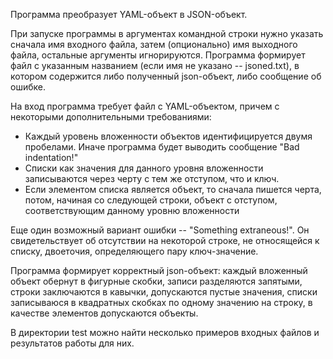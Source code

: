 Программа преобразует YAML-объект в JSON-объект.

При запуске программы в аргументах командной строки нужно указать сначала имя входного файла, затем (опционально) имя выходного файла, 
остальные аргументы игнорируются.
Программа формирует файл с указанным названием (если имя не указано -- jsoned.txt), в котором содержится либо полученный json-объект, либо сообщение об ошибке.

На вход программа требует файл с YAML-объектом, причем с некоторыми дополнительными требованиями:
  * Каждый уровень вложенности объектов идентифицируется двумя пробелами. Иначе программа будет выводить сообщение "Bad indentation!"
  * Списки как значения для данного уровня вложенности записываются через черту с тем же отступом, что и ключ. 
  * Если элементом списка является объект, то сначала пишется черта, потом, начиная со следующей строки, объект с отступом, соответствующим данному уровню вложенности
  
Еще один возможный вариант ошибки -- "Something extraneous!". Он свидетельствует об отсутствии на некоторой строке, не относящейся к списку, 
двоеточия, определяющего пару ключ-значение.

Программа формирует корректный json-объект: каждый вложенный объект обернут в фигурные скобки, записи разделяются запятыми, строки заключаются в кавычки, допускаются пустые значения, списки записываюся в квадратных скобках по одному значению на строку, в качестве элементов допускаются объекты.

 В директории test можно найти несколько примеров входных файлов и результатов работы для них.

